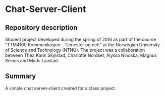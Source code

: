 # Chat-Server-Client
Repository description
------
Student project developed during the spring of 2016 as part of the course "TTM4100 Kommunikasjon - Tjenester og nett" at the Norwegian University of Science and Technology (NTNU). The project was a collaboration between Thea Karin Skylstad, Charlotte Nordset, Alyssa Ninoska, Magnus Seines and Mads Laastad.

Summary
-------
A simple chat server-client created for a class project.
